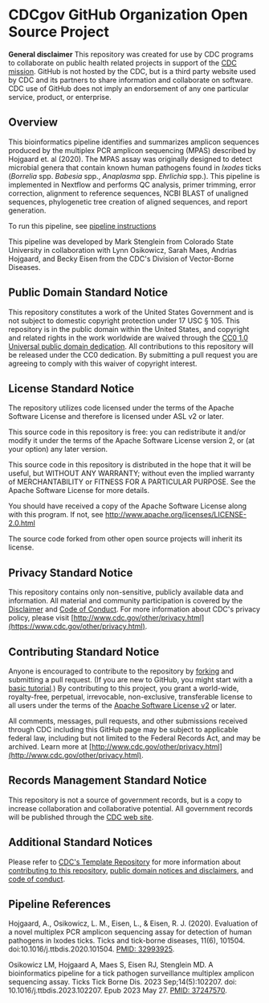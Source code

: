# CDCgov GitHub Organization Open Source Project 



**General disclaimer** This repository was created for use by CDC programs to collaborate on public health related projects in support of the [CDC mission](https://www.cdc.gov/about/organization/mission.htm).  GitHub is not hosted by the CDC, but is a third party website used by CDC and its partners to share information and collaborate on software. CDC use of GitHub does not imply an endorsement of any one particular service, product, or enterprise. 



## Overview

This bioinformatics pipeline identifies and summarizes amplicon sequences produced by the multiplex PCR amplicon sequencing (MPAS) described by Hojgaard et. al (2020). The MPAS assay was originally designed to detect microbial genera that contain known human pathogens found in _Ixodes_ ticks (_Borrelia_ spp. _Babesia_ spp., _Anaplasma_ spp. _Ehrlichia_ spp.). This pipeline is implemented in Nextflow and performs QC analysis, primer trimming, error correction, alignment to reference sequences, NCBI BLAST of unaligned sequences, phylogenetic tree creation of aligned sequences, and report generation.

To run this pipeline, see [pipeline instructions](Pipeline_instructions.md)


This pipeline was developed by Mark Stenglein from Colorado State University in collaboration with Lynn Osikowicz, Sarah Maes, Andrias Hojgaard, and Becky Eisen from the CDC's Division of Vector-Borne Diseases. 

  
## Public Domain Standard Notice
This repository constitutes a work of the United States Government and is not
subject to domestic copyright protection under 17 USC § 105. This repository is in
the public domain within the United States, and copyright and related rights in
the work worldwide are waived through the [CC0 1.0 Universal public domain dedication](https://creativecommons.org/publicdomain/zero/1.0/).
All contributions to this repository will be released under the CC0 dedication. By
submitting a pull request you are agreeing to comply with this waiver of
copyright interest.

## License Standard Notice
The repository utilizes code licensed under the terms of the Apache Software
License and therefore is licensed under ASL v2 or later.

This source code in this repository is free: you can redistribute it and/or modify it under
the terms of the Apache Software License version 2, or (at your option) any
later version.

This source code in this repository is distributed in the hope that it will be useful, but WITHOUT ANY
WARRANTY; without even the implied warranty of MERCHANTABILITY or FITNESS FOR A
PARTICULAR PURPOSE. See the Apache Software License for more details.

You should have received a copy of the Apache Software License along with this
program. If not, see http://www.apache.org/licenses/LICENSE-2.0.html

The source code forked from other open source projects will inherit its license.

## Privacy Standard Notice
This repository contains only non-sensitive, publicly available data and
information. All material and community participation is covered by the
[Disclaimer](https://github.com/CDCgov/template/blob/master/DISCLAIMER.md)
and [Code of Conduct](https://github.com/CDCgov/template/blob/master/code-of-conduct.md).
For more information about CDC's privacy policy, please visit [http://www.cdc.gov/other/privacy.html](https://www.cdc.gov/other/privacy.html).

## Contributing Standard Notice
Anyone is encouraged to contribute to the repository by [forking](https://help.github.com/articles/fork-a-repo)
and submitting a pull request. (If you are new to GitHub, you might start with a
[basic tutorial](https://help.github.com/articles/set-up-git).) By contributing
to this project, you grant a world-wide, royalty-free, perpetual, irrevocable,
non-exclusive, transferable license to all users under the terms of the
[Apache Software License v2](http://www.apache.org/licenses/LICENSE-2.0.html) or
later.

All comments, messages, pull requests, and other submissions received through
CDC including this GitHub page may be subject to applicable federal law, including but not limited to the Federal Records Act, and may be archived. Learn more at [http://www.cdc.gov/other/privacy.html](http://www.cdc.gov/other/privacy.html).

## Records Management Standard Notice
This repository is not a source of government records, but is a copy to increase
collaboration and collaborative potential. All government records will be
published through the [CDC web site](http://www.cdc.gov).

## Additional Standard Notices
Please refer to [CDC's Template Repository](https://github.com/CDCgov/template)
for more information about [contributing to this repository](https://github.com/CDCgov/template/blob/master/CONTRIBUTING.md),
[public domain notices and disclaimers](https://github.com/CDCgov/template/blob/master/DISCLAIMER.md),
and [code of conduct](https://github.com/CDCgov/template/blob/master/code-of-conduct.md).

## Pipeline References  
Hojgaard, A., Osikowicz, L. M., Eisen, L., & Eisen, R. J. (2020). Evaluation of a novel multiplex PCR amplicon sequencing assay for detection of human pathogens in Ixodes ticks. Ticks and tick-borne diseases, 11(6), 101504. doi:10.1016/j.ttbdis.2020.101504.  [PMID: 32993925](https://pubmed.ncbi.nlm.nih.gov/32993925/).

Osikowicz LM, Hojgaard A, Maes S, Eisen RJ, Stenglein MD. A bioinformatics pipeline for a tick pathogen surveillance multiplex amplicon sequencing assay.  Ticks Tick Borne Dis. 2023 Sep;14(5):102207. doi: 10.1016/j.ttbdis.2023.102207.  Epub 2023 May 27. [PMID: 37247570](https://pubmed.ncbi.nlm.nih.gov/37247570/).

